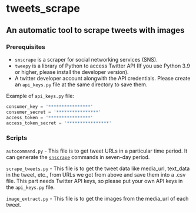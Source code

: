 # tweets_scrape

## An automatic tool to scrape tweets with images

### Prerequisites

- `snscrape` is a scraper for social networking services (SNS).
- `tweepy` is a library of Python to access Twitter API (If you use Python 3.9 or higher, please install the developer version).
- A twitter developer account alongwith the API credentials. Please create an `api_keys.py` file at the same directory to save them.

Example of `api_keys.py` file:

```python
consumer_key = '****************'
consumer_secret = '****************'
access_token = '****************'
access_token_secret = '****************'
```


### Scripts

`autocommand.py` - This file is to get tweet URLs in a particular time period. It can generate the [`snscrape`](https://github.com/JustAnotherArchivist/snscrape) commands in seven-day period.

`scrape_tweets.py` - This file is to get the tweet data like media_url, text_data in the tweet, etc., from URLs we got from above and save them into a .csv file. This part needs Twitter API keys, so please put your own API keys in the `api_keys.py` file.

`image_extract.py` - This file is to get the images from the media_url of each tweet.

